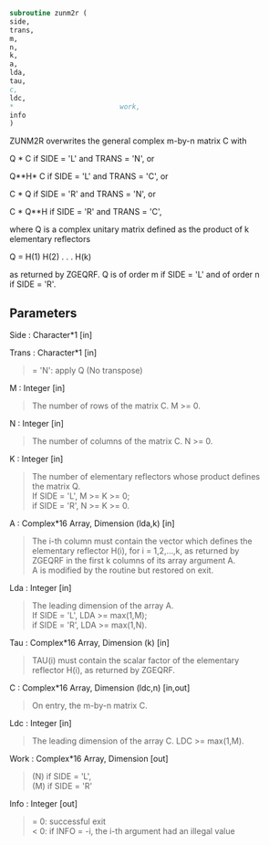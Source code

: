 ```fortran  
subroutine zunm2r (  
side,  
trans,  
m,  
n,  
k,  
a,  
lda,  
tau,  
c,  
ldc,  
*                          work,  
info  
)  
```  
  
ZUNM2R overwrites the general complex m-by-n matrix C with  
  
Q * C  if SIDE = 'L' and TRANS = 'N', or  
  
Q**H* C  if SIDE = 'L' and TRANS = 'C', or  
  
C * Q  if SIDE = 'R' and TRANS = 'N', or  
  
C * Q**H if SIDE = 'R' and TRANS = 'C',  
  
where Q is a complex unitary matrix defined as the product of k  
elementary reflectors  
  
Q = H(1) H(2) . . . H(k)  
  
as returned by ZGEQRF. Q is of order m if SIDE = 'L' and of order n  
if SIDE = 'R'.  
  
## Parameters  
Side : Character*1 [in]  
  
Trans : Character*1 [in]  
> = 'N': apply Q  (No transpose)  
  
M : Integer [in]  
> The number of rows of the matrix C. M >= 0.  
  
N : Integer [in]  
> The number of columns of the matrix C. N >= 0.  
  
K : Integer [in]  
> The number of elementary reflectors whose product defines  
> the matrix Q.  
> If SIDE = 'L', M >= K >= 0;  
> if SIDE = 'R', N >= K >= 0.  
  
A : Complex*16 Array, Dimension (lda,k) [in]  
> The i-th column must contain the vector which defines the  
> elementary reflector H(i), for i = 1,2,...,k, as returned by  
> ZGEQRF in the first k columns of its array argument A.  
> A is modified by the routine but restored on exit.  
  
Lda : Integer [in]  
> The leading dimension of the array A.  
> If SIDE = 'L', LDA >= max(1,M);  
> if SIDE = 'R', LDA >= max(1,N).  
  
Tau : Complex*16 Array, Dimension (k) [in]  
> TAU(i) must contain the scalar factor of the elementary  
> reflector H(i), as returned by ZGEQRF.  
  
C : Complex*16 Array, Dimension (ldc,n) [in,out]  
> On entry, the m-by-n matrix C.  
  
Ldc : Integer [in]  
> The leading dimension of the array C. LDC >= max(1,M).  
  
Work : Complex*16 Array, Dimension [out]  
> (N) if SIDE = 'L',  
> (M) if SIDE = 'R'  
  
Info : Integer [out]  
> = 0: successful exit  
> < 0: if INFO = -i, the i-th argument had an illegal value  
  
